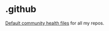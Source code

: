 # .github

[Default community health files](https://help.github.com/en/github/building-a-strong-community/creating-a-default-community-health-file#about-default-community-health-files) for all my repos.
